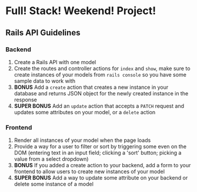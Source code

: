 # Full! Stack! Weekend! Project!
## Rails API Guidelines

### Backend

1. Create a Rails API with one model
1. Create the routes and controller actions for `index` and `show`, make sure to create instances of your models from `rails console` so you have some sample data to work with
1. **BONUS** Add a `create` action that creates a new instance in your database and returns JSON object for the newly created instance in the response
1. **SUPER BONUS** Add an `update` action that accepts a `PATCH` request and updates some attributes on your model, or a `delete` action

### Frontend

1. Render all instances of your model when the page loads
1. Provide a way for a user to filter or sort by triggering some even on the DOM (entering text in an input field; clicking a 'sort' button; picking a value from a select dropdown)
1. **BONUS** If you added a create action to your backend, add a form to your frontend to allow users to create new instances of your model
1. **SUPER BONUS** Add a way to update some attribute on your backend or delete some instance of a model

